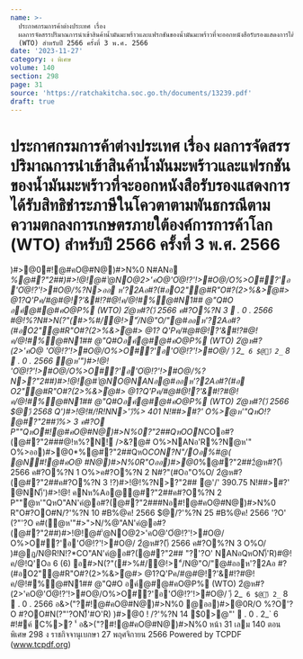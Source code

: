 ```yaml
---
name: >-
  ประกาศกรมการค้าต่างประเทศ เรื่อง
  ผลการจัดสรรปริมาณการนำเข้าสินค้าน้ำมันมะพร้าวและแฟรกชันของน้ำมันมะพร้าวที่จะออกหนังสือรับรองแสดงการได้รับสิทธิชำระภาษีในโควตาตามพันธกรณีตามความตกลงการเกษตรภายใต้องค์การการค้าโลก
  (WTO) สำหรับปี 2566 ครั้งที่ 3 พ.ศ. 2566
date: '2023-11-27'
category: ง พิเศษ
volume: 140
section: 298
page: 31
source: 'https://ratchakitcha.soc.go.th/documents/13239.pdf'
draft: true
---
```


# ประกาศกรมการค้าต่างประเทศ เรื่อง ผลการจัดสรรปริมาณการนำเข้าสินค้าน้ำมันมะพร้าวและแฟรกชันของน้ำมันมะพร้าวที่จะออกหนังสือรับรองแสดงการได้รับสิทธิชำระภาษีในโควตาตามพันธกรณีตามความตกลงการเกษตรภายใต้องค์การการค้าโลก (WTO) สำหรับปี 2566 ครั้งที่ 3 พ.ศ. 2566

)#>@0#!@#คO@#N@)#>N%0 N#ANอ *%@#?"2##)#>!@!@#'ํ@NO@2>'คO@'Oํ@!?'!>#O@/O%>O#?'อ'Oํ@!?'!>#O@/%?N>ออ ห'?2Aอ#?(#อO2"@#R"O#?(2>%&>ํ@#> @1?Q'Pค/#@#@!?'&#!?#@!ค/@!#%@#N1## @"Q#O อค์@#@#คO@P% (WTO) 2ํ@ห#?()ี 2566 ค#?O%?N 3  . 0 . 2566 #@!%?N#>N(?"(#>%#/@!>"์/N@"O/"@#ออห'?2Aอ#?(#อO2"@#R"O#?(2>%&>ํ@#> @1? Q'Pค/#@#@!?'&#!?#@!ค/@!#%@#N1## @"Q#Oอค์@#@#คO@P% (WTO) 2ํ@ห#?(2>'คO@ 'Oํ@!?'!>#O@/O%>O#?'อ'Oํ@!?'!>#O@/ )ี 2_` 6 $@)ี 2_` 8  . 0 . 2566 ํ@ห'")#>!@! 'Oํ@!?'!>#O@/O%>O#?'อ'Oํ@!?'!>#O@/%?N>?"2##)#>!@!@#'ํ@NO@NANอ@#ออห'?2Aอ#?(#อ O2"@#R"O#?(2>%&>ํ@#> @1?Q'Pค/#@#@!?'&#!?#@!ค/@!#%@#N1## @"Q#Oอค์@#@#คO@P% (WTO) 2ํ@ห#?()ี 2566 $@)ี 2568 Q')#>!@!#/!R!NN>')ี%> 401 N!##>#?' O%>ํ@ห'"QหO!? @#?"2##)ี%> 3 ค#?O P""QหO#!@#คO@#N@)#>N%0?"2##QหOON*COอ#?(@#?"2###@!ห%?N!์ />&?@# O%>NANอ'R%?Nํ@ห'" O%>ออ)#>@0*%@#?"2##QหO*CON?N"/Oอ%#@( @N#!@#คO@ #N@)#>N%0R"Oออ)#>@0*%@#?"2##2ํ@ห#?()ี 2566 ค#?O%?N 1 O%>ค#?O%?N 2 N#?"(#Oอ"O%O/ 2ํ@ห#?(@#?"2##ค#?O%?N 3 !?)#>!@!%?N>?"2## ํ@'/' 390.75 N!##>#?' @NN)็')#>!@! คNห%Aอ@@#?"2##ค#?O%?N 2 P""ํ@ห'"QหO"AN'คํ@อ#?(@#?"2###Nอ#!@#คO@#N@)#>N%0 R"O#?OO#N/?'%?N 10 #B%@ค! 2566 $@/?'%?N 25 #B%@ค! 2566 '?O' (?"'?O ค#(ํ@ห'"#>">N/%@"AN'คํ@อ#?(@#?"2##)#>!@!@#'ํ@NO@2>'คO@'Oํ@!?'!>#O@/ O%>O#?'อ'Oํ@!?'!>#O@/ 2ํ@ห#?()ี 2566 ค#?O%?N 3 O%O/ )#@ฏ/N@R!N!?*CO"AN'คํ@อ#?(@#?"2## "?'?O' NANอQหON)็'R)#@!ค/@!Q'Oอ 6 (6) อ#>N(?"(#>%#/@!>"์/N@"O/"@#ออห'?2Aอ #?(#อO2"@#R"O#?(2>%&>ํ@#> @1?Q'Pค/#@#@!?'&#!?#@!ค/@!#%@#N1## @"Q#O อค์@#@#คO@P% (WTO) 2ํ@ห#?(2>'คO@'Oํ@!?'!>#O@/O%>O#?'อ'Oํ@!?'!>#O@/ )ี 2_` 6 $@)ี 2_` 8  . 0 . 2566 อ&>("?#!@#คO@#N@)#>N%0 @ออ)#>@0R/O %?O'?O #?OO#N(?"'?ON)็'#O'R) )#>@0 ! /?'%?N 14 $0>@"'  . 0 . 2_` 6 #!#ค์ C%>? '์ อ&>("?#!@#คO@#N@)#>N%0 หน้า 31 เลม 140 ตอนพิเศษ 298 ง ราชกิจจานุเบกษา 27 พฤศจิกายน 2566 Powered by TCPDF (www.tcpdf.org)
